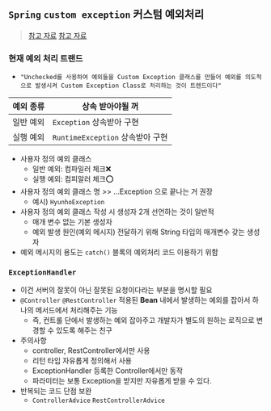## `Spring` `custom exception` 커스텀 예외처리
> [참고 자료](https://veneas.tistory.com/entry/Java-%EC%BB%A4%EC%8A%A4%ED%85%80-%EC%98%88%EC%99%B8-%EB%A7%8C%EB%93%A4%EA%B8%B0Custom-Exception)
> [참고 자료](https://bloowhale.tistory.com/72)

### 현재 예외 처리 트랜드
- `"Unchecked를 사용하여 예외들을 Custom Exception 클래스를 만들어 예외를 의도적으로 발생시켜 Custom Exception Class로 처리하는 것이 트렌드이다"`

|예외 종류|상속 받아야될 꺼|
|--------|------------------|
|일반 예외|`Exception` 상속받아 구현|
|실행 예외|`RuntimeException` 상속받아 구현|

- 사용자 정의 예외 클래스
  - 일반 예외: 컴파일러 체크❌
  - 실행 예외: 컴피알러 체크⭕
- 사용자 정의 예외 클래스 명 >> ...Exception 으로 끝나는 거 권장
  - 예시) `HyunhoException`
- 사용자 정의 예외 클래스 작성 시 생성자 2개 선언하는 것이 일반적
  - 매개 변수 없는 기본 생성자
  - 예외 발생 원인(예외 메시지) 전달하기 위해 String 타입의 매개변수 갖는 생성자
- 예외 메시지의 용도는 `catch()` 블록의 예외처리 코드 이용하기 위함


### `ExceptionHandler`
- 이건 서버의 잘못이 아닌 잘못된 요청이다라는 부분을 명시할 필요 
- `@Controller` `@RestController` 적용된 __Bean__ 내에서 발생하는 예외를 잡아서 하나의 메서드에서 처리해주는 기능
  - 즉, 컨트롤 단에서 발생하는 예외 잡아주고 개발자가 별도의 원하는 로직으로 변경할 수 있도록 해주는 친구
- 주의사항
  - controller, RestController에서만 사용
  - 리턴 타입 자유롭게 정의해서 사용
  - ExceptionHandler 등록한 Controller에서만 동작
  - 파라미터는 보통 Exception을 받지만 자유롭게 받을 수 있다.
- 반복되는 코드 단점 보완
  - `ControllerAdvice` `RestControllerAdvice`
  

